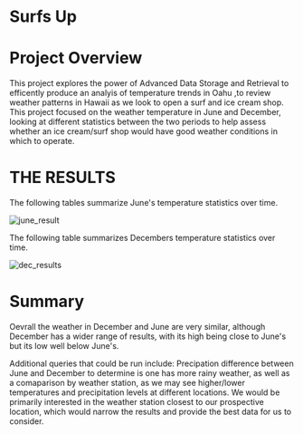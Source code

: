 # Surfs Up 
# Project Overview
This project explores the power of Advanced Data Storage and Retrieval to efficently produce an analyis of temperature trends in Oahu ,to review weather patterns in Hawaii as we look to open a surf and ice cream shop. This project focused on the weather temperature in June and December, looking at different statistics between the two periods to help assess whether an ice cream/surf shop would have good weather conditions in which to operate.
# THE RESULTS
The following tables summarize June's temperature statistics over time.

![june_result](https://user-images.githubusercontent.com/90945875/141206987-0bd0e4ae-b63a-4361-914a-3ec7fc219a1e.PNG)


The following table summarizes Decembers temperature statistics over time.

![dec_results](https://user-images.githubusercontent.com/90945875/141207073-e71b2fb1-6991-4291-ac5e-093f2f8b8ea2.PNG)

# Summary
Oevrall the weather in December and June are  very similar, although December has a wider range of results, with its high being close to June's but its low well below June's.

Additional queries that could be run include: Precipation difference between June and December to determine is one has more rainy weather, as well as a comaparison by weather station, as we may see higher/lower temperatures and precipitation levels at different locations. We would be primarily interested in the weather station closest to our prospective location, which would narrow the results and provide the best data for us to consider.
